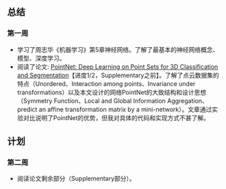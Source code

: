 ## 总结

### 第一周

- 学习了周志华《机器学习》第5章神经网络。了解了最基本的神经网络概念、模型、深度学习。
- 阅读了论文: [PointNet: Deep Learning on Point Sets for 3D Classification and Segmentation](https://arxiv.org/abs/1612.00593)【进度1/2，Supplementary之前】。了解了点云数据集的特点（Unordered、Interaction among points、Invariance under transformations）以及本文设计的网络PointNet的大致结构和设计思想（Symmetry Function、Local and Global Information Aggregation、predict an affine transformation matrix by a mini-network）。文章通过实验对比说明了PointNet的优势，但我对具体的代码和实现方式不甚了解。



## 计划

### 第二周

- 阅读论文剩余部分（Supplementary部分）。

